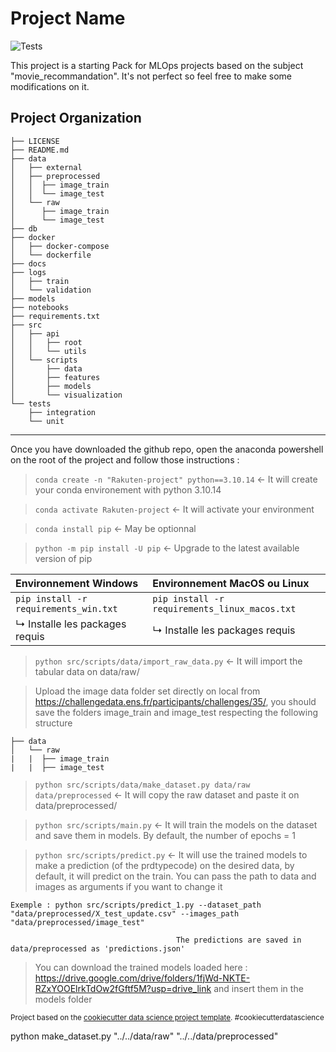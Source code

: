 # Project Name

![Tests](https://github.com/DataScientest-Studio/juin24cmlops_rakuten_2/actions/workflows/test.yml/badge.svg)

This project is a starting Pack for MLOps projects based on the subject "movie_recommandation". It's not perfect so feel free to make some modifications on it.

## Project Organization

    ├── LICENSE
    ├── README.md
    ├── data
    │   ├── external
    │   ├── preprocessed
    │   │  ├── image_train
    │   │  └── image_test
    │   └── raw
    │      ├── image_train
    │      └── image_test
    ├── db
    ├── docker
    │   ├── docker-compose
    │   └── dockerfile
    ├── docs
    ├── logs
    │   ├── train
    │   └── validation
    ├── models
    ├── notebooks
    ├── requirements.txt
    ├── src
    │   ├── api
    │   │   ├── root
    │   │   └── utils
    │   └── scripts
    │       ├── data
    │       ├── features
    │       ├── models
    │       └── visualization
    └── tests
        ├── integration
        └── unit
---

Once you have downloaded the github repo, open the anaconda powershell on the root of the project and follow those instructions :

> `conda create -n "Rakuten-project" python==3.10.14` <- It will create your conda environement with python 3.10.14

> `conda activate Rakuten-project` <- It will activate your environment

> `conda install pip` <- May be optionnal

> `python -m pip install -U pip` <- Upgrade to the latest available version of pip

| Environnement Windows | Environnement MacOS ou Linux |
|:----------------------|:-----------------------------|
| `pip install -r requirements_win.txt` | `pip install -r requirements_linux_macos.txt` |
| ↳ Installe les packages requis | ↳ Installe les packages requis |

> `python src/scripts/data/import_raw_data.py` <- It will import the tabular data on data/raw/

> Upload the image data folder set directly on local from https://challengedata.ens.fr/participants/challenges/35/, you should save the folders image_train and image_test respecting the following structure

    ├── data
    │   └── raw
    |   |  ├── image_train
    |   |  ├── image_test

> `python src/scripts/data/make_dataset.py data/raw data/preprocessed` <- It will copy the raw dataset and paste it on data/preprocessed/

> `python src/scripts/main.py` <- It will train the models on the dataset and save them in models. By default, the number of epochs = 1

> `python src/scripts/predict.py` <- It will use the trained models to make a prediction (of the prdtypecode) on the desired data, by default, it will predict on the train. You can pass the path to data and images as arguments if you want to change it

    Exemple : python src/scripts/predict_1.py --dataset_path "data/preprocessed/X_test_update.csv" --images_path "data/preprocessed/image_test"

                                         The predictions are saved in data/preprocessed as 'predictions.json'

> You can download the trained models loaded here : https://drive.google.com/drive/folders/1fjWd-NKTE-RZxYOOElrkTdOw2fGftf5M?usp=drive_link and insert them in the models folder

<p><small>Project based on the <a target="_blank" href="https://drivendata.github.io/cookiecutter-data-science/">cookiecutter data science project template</a>. #cookiecutterdatascience</small></p>
python make_dataset.py "../../data/raw" "../../data/preprocessed"

